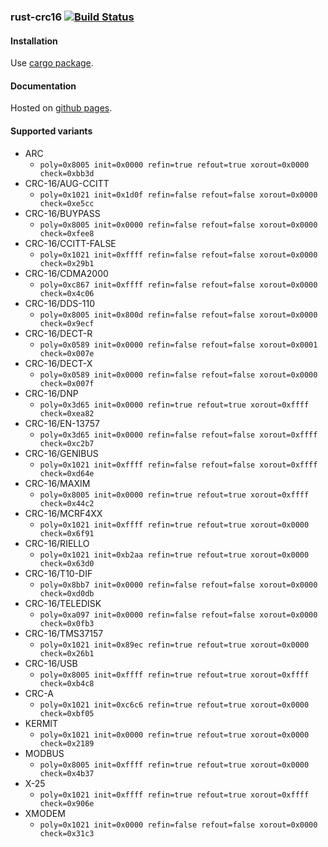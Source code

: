 ### rust-crc16 [![Build Status](https://travis-ci.org/blackbeam/rust-crc16.svg?branch=master)](https://travis-ci.org/blackbeam/rust-crc16)

#### Installation

Use [cargo package](https://crates.io/crates/crc16).

#### Documentation

Hosted on [github pages](https://blackbeam.github.io/rust-crc16).

#### Supported variants
* ARC
  * ```poly=0x8005 init=0x0000 refin=true refout=true xorout=0x0000 check=0xbb3d```
* CRC-16/AUG-CCITT
  * ```poly=0x1021 init=0x1d0f refin=false refout=false xorout=0x0000 check=0xe5cc```
* CRC-16/BUYPASS
  * ```poly=0x8005 init=0x0000 refin=false refout=false xorout=0x0000 check=0xfee8```
* CRC-16/CCITT-FALSE
  * ```poly=0x1021 init=0xffff refin=false refout=false xorout=0x0000 check=0x29b1```
* CRC-16/CDMA2000
  * ```poly=0xc867 init=0xffff refin=false refout=false xorout=0x0000 check=0x4c06```
* CRC-16/DDS-110
  * ```poly=0x8005 init=0x800d refin=false refout=false xorout=0x0000 check=0x9ecf```
* CRC-16/DECT-R
  * ```poly=0x0589 init=0x0000 refin=false refout=false xorout=0x0001 check=0x007e```
* CRC-16/DECT-X
  * ```poly=0x0589 init=0x0000 refin=false refout=false xorout=0x0000 check=0x007f```
* CRC-16/DNP
  * ```poly=0x3d65 init=0x0000 refin=true refout=true xorout=0xffff check=0xea82```
* CRC-16/EN-13757
  * ```poly=0x3d65 init=0x0000 refin=false refout=false xorout=0xffff check=0xc2b7```
* CRC-16/GENIBUS
  * ```poly=0x1021 init=0xffff refin=false refout=false xorout=0xffff check=0xd64e```
* CRC-16/MAXIM
  * ```poly=0x8005 init=0x0000 refin=true refout=true xorout=0xffff check=0x44c2```
* CRC-16/MCRF4XX
  * ```poly=0x1021 init=0xffff refin=true refout=true xorout=0x0000 check=0x6f91```
* CRC-16/RIELLO
  * ```poly=0x1021 init=0xb2aa refin=true refout=true xorout=0x0000 check=0x63d0```
* CRC-16/T10-DIF
  * ```poly=0x8bb7 init=0x0000 refin=false refout=false xorout=0x0000 check=0xd0db```
* CRC-16/TELEDISK
  * ```poly=0xa097 init=0x0000 refin=false refout=false xorout=0x0000 check=0x0fb3```
* CRC-16/TMS37157
  * ```poly=0x1021 init=0x89ec refin=true refout=true xorout=0x0000 check=0x26b1```
* CRC-16/USB
  * ```poly=0x8005 init=0xffff refin=true refout=true xorout=0xffff check=0xb4c8```
* CRC-A
  * ```poly=0x1021 init=0xc6c6 refin=true refout=true xorout=0x0000 check=0xbf05```
* KERMIT
  * ```poly=0x1021 init=0x0000 refin=true refout=true xorout=0x0000 check=0x2189```
* MODBUS
  * ```poly=0x8005 init=0xffff refin=true refout=true xorout=0x0000 check=0x4b37```
* X-25
  * ```poly=0x1021 init=0xffff refin=true refout=true xorout=0xffff check=0x906e```
* XMODEM
  * ```poly=0x1021 init=0x0000 refin=false refout=false xorout=0x0000 check=0x31c3```
